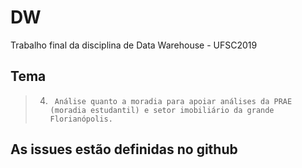 # DW
Trabalho final da disciplina de Data Warehouse - UFSC2019

## Tema
> 4.      Análise quanto a moradia para apoiar análises da PRAE (moradia estudantil) e setor imobiliário da grande Florianópolis.  

## As issues estão definidas no github